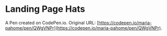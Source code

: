 # Landing Page Hats

A Pen created on CodePen.io. Original URL: [https://codepen.io/maria-pahome/pen/QWgVNPr](https://codepen.io/maria-pahome/pen/QWgVNPr).


